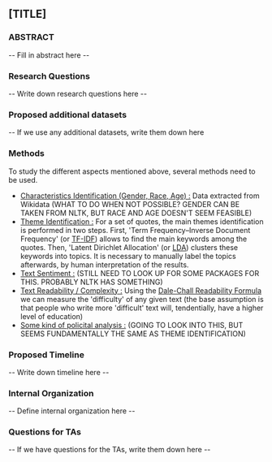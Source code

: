 ## [TITLE]

### ABSTRACT

-- Fill in abstract here --

### Research Questions

-- Write down research questions here --

### Proposed additional datasets

-- If we use any additional datasets, write them down here

### Methods

To study the different aspects mentioned above, several methods need to be used.

- <u>Characteristics Identification (Gender, Race, Age) :</u> Data extracted from Wikidata (WHAT TO DO WHEN NOT POSSIBLE? GENDER CAN BE TAKEN FROM NLTK, BUT RACE AND AGE DOESN'T SEEM FEASIBLE)
- <u>Theme Identification :</u> For a set of quotes, the main themes identification is performed in two steps. First, 'Term Frequency–Inverse Document Frequency' (or [TF-IDF](https://en.wikipedia.org/wiki/Tf%E2%80%93idf)) allows to find the main keywords among the quotes. Then, 'Latent Dirichlet Allocation' (or [LDA](https://en.wikipedia.org/wiki/Latent_Dirichlet_allocation)) clusters these keywords into topics. It is necessary to manually label the topics afterwards, by human interpretation of the results.
- <u>Text Sentiment :</u> (STILL NEED TO LOOK UP FOR SOME PACKAGES FOR THIS. PROBABLY NLTK HAS SOMETHING)
- <u>Text Readability / Complexity :</u> Using the [Dale-Chall Readability Formula](https://en.wikipedia.org/wiki/Dale%E2%80%93Chall_readability_formula) we can measure the 'difficulty' of any given text (the base assumption is that people who write more 'difficult' text will, tendentially, have a higher level of education)
- <u>Some kind of policital analysis :</u> (GOING TO LOOK INTO THIS, BUT SEEMS FUNDAMENTALLY THE SAME AS THEME IDENTIFICATION)


### Proposed Timeline

-- Write down timeline here --

### Internal Organization

-- Define internal organization here --

### Questions for TAs

-- If we have questions for the TAs, write them down here --

